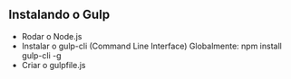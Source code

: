 ## Instalando o Gulp
- Rodar o Node.js
- Instalar o gulp-cli (Command Line Interface) Globalmente: npm install gulp-cli -g
- Criar o gulpfile.js
